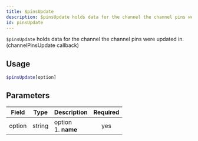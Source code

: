 ```yaml
---
title: $pinsUpdate 
description: $pinsUpdate holds data for the channel the channel pins were updated in. (channelPinsUpdate callback)
id: pinsUpdate
---
```


`$pinsUpdate` holds data for the channel the channel pins were updated in. (channelPinsUpdate callback)

## Usage

```php
$pinsUpdate[option]
```

## Parameters 


| Field     | Type    | Description                                        | Required |
|-----------|---------|----------------------------------------------------| :------: |
| option    | string  | option <br> 1. **name**                            | yes      |
